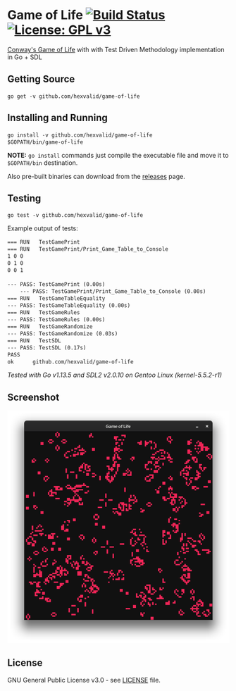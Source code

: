 # Game of Life [![Build Status](https://travis-ci.com/hexvalid/game-of-life.svg?branch=master)](https://travis-ci.com/hexvalid/game-of-life)  [![License: GPL v3](https://img.shields.io/badge/License-GPLv3-blue.svg)](https://www.gnu.org/licenses/gpl-3.0)
                                                                                                                                              


[Conway's Game of Life](http://en.wikipedia.org/wiki/Conway%27s_Game_of_Life)  with with Test Driven Methodology implementation in Go + SDL


## Getting Source

```
go get -v github.com/hexvalid/game-of-life
```

## Installing and Running
```
go install -v github.com/hexvalid/game-of-life
$GOPATH/bin/game-of-life
```
**NOTE:** `go install` commands  just compile the executable file and move it to `$GOPATH/bin` destination.

Also pre-built binaries can download from the [releases](https://github.com/hexvalid/game-of-life/releases) page. 

## Testing
```
go test -v github.com/hexvalid/game-of-life
```

Example output of tests:
```
=== RUN   TestGamePrint
=== RUN   TestGamePrint/Print_Game_Table_to_Console
1 0 0 
0 1 0 
0 0 1 

--- PASS: TestGamePrint (0.00s)
    --- PASS: TestGamePrint/Print_Game_Table_to_Console (0.00s)
=== RUN   TestGameTableEquality
--- PASS: TestGameTableEquality (0.00s)
=== RUN   TestGameRules
--- PASS: TestGameRules (0.00s)
=== RUN   TestGameRandomize
--- PASS: TestGameRandomize (0.03s)
=== RUN   TestSDL
--- PASS: TestSDL (0.17s)
PASS
ok  	github.com/hexvalid/game-of-life
```

_Tested with Go v1.13.5 and SDL2 v2.0.10 on Gentoo Linux (kernel-5.5.2-r1)_

## Screenshot
![screenshot](.github/screenshot.png)

## License
GNU General Public License v3.0 - see [LICENSE](LICENSE) file.